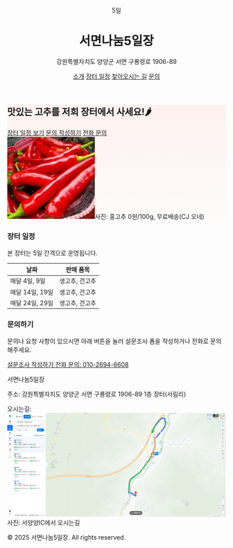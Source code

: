 <html>
<head>
  <title>서면나눔5일장</title>
  <meta name="description" content="강원특별자치도 양양군 서면의 장터, 서면나눔5일장 농산물 직거래 페이지입니다." />
  <link href="https://unpkg.com/tailwindcss@^2/dist/tailwind.min.css" rel="stylesheet">
  <style>
    .hero-bg{background:linear-gradient(180deg, rgba(255,99,71,0.08), rgba(255,160,122,0.02));}
  </style>
</head>
<body class="font-sans text-gray-800 bg-gray-50">

  <!-- Header -->
  <header class="bg-white shadow-sm">
    <div class="max-w-6xl mx-auto px-4 py-4 flex items-center justify-between">
      <div class="flex items-center space-x-3">
        <div class="w-12 h-12 bg-red-500 rounded-md flex items-center justify-center text-white font-bold">5일</div>
        <div>
          <h1 class="text-lg font-semibold">서면나눔5일장</h1>
          <p class="text-xs text-gray-500">강원특별자치도 양양군 서면 구룡령로 1906-89</p>
        </div>
      </div>
      <nav class="space-x-4 text-sm">
        <a href="#about" class="hover:underline">소개</a>
        <a href="#schedule" class="hover:underline">장터 일정</a>
        <a href="#visit" class="hover:underline">찾아오시는 길</a>
        <a href="#contact" class="hover:underline">문의</a>
      </nav>
    </div>
  </header>

  <!-- Hero Section -->
  <section class="hero-bg py-12">
    <div class="max-w-6xl mx-auto px-4 grid md:grid-cols-2 gap-6 items-center">
      <div>
        <h2 class="text-3xl font-extrabold mb-2">맛있는 고추를 저희 장터에서 사세요!🌶</h2>
        <div class="flex space-x-3">
          <a href="#schedule" class="px-4 py-2 bg-red-500 text-white rounded shadow-sm">장터 일정 보기</a>
          <a href="https://forms.gle/h7DNUtKJ9b5EeR3CA" target="_blank"
             class="px-4 py-2 border border-gray-300 rounded hover:bg-gray-100">문의 작성하기</a>
          <a href="tel:01026946608"
             class="px-4 py-2 border border-gray-300 rounded hover:bg-gray-100">전화 문의</a>
        </div>
      </div>
      <div class="bg-white rounded-lg shadow-inner p-4">
        <img src="홍고추.jpg" alt=" class="w-full h-56 object-cover rounded-md">사진: 홍고추   0원/100g, 무료배송(CJ 오네) 
      </div>
    </div>
  </section>

  <!-- Schedule Section -->
  <section id="schedule" class="bg-white py-8">
    <div class="max-w-6xl mx-auto px-4">
      <h3 class="text-2xl font-bold mb-4">장터 일정</h3>
      <p class="text-gray-600 mb-4">본 장터는 5일 간격으로 운영됩니다.</p>
      <div class="overflow-auto bg-gray-50 p-4 rounded">
        <table class="min-w-full text-sm text-left">
          <thead>
            <tr class="text-gray-600">
              <th class="p-2">날짜</th>
              <th class="p-2">판매 품목</th>
            </tr>
          </thead>
          <tbody>
            <tr class="border-t">
              <td class="p-2">매달 4일, 9일</td>
              <td class="p-2">생고추, 건고추</td>
            </tr>
            <tr class="border-t bg-white">
              <td class="p-2">매달 14일, 19일 </td>
              <td class="p-2">생고추, 건고추</td>
            </tr>
            <tr class="border-t bg-white">
              <td class="p-2">매달 24일, 29일</td>
              <td class="p-2">생고추, 건고추</td>
            </tr>
          </tbody>
        </table>
      </div>
    </div>
  </section>

  <!-- Contact / Survey Section -->
  <section id="contact" class="max-w-6xl mx-auto px-4 py-10 text-center">
    <h3 class="text-2xl font-bold mb-3">문의하기</h3>
    <p class="mb-4 text-gray-600">문의나 요청 사항이 있으시면 아래 버튼을 눌러 설문조사 폼을 작성하거나 전화로 문의해주세요.</p>
    <div class="flex flex-col md:flex-row justify-center gap-4">
      <a href="https://forms.gle/h7DNUtKJ9b5EeR3CA" target="_blank"
         class="px-6 py-3 bg-blue-600 text-white rounded shadow hover:bg-blue-700 transition">
        설문조사 작성하기
      </a>
      <a href="tel:01026946608"
         class="px-6 py-3 bg-green-600 text-white rounded shadow hover:bg-green-700 transition">
        전화 문의: 010-2694-6608
      </a>
    </div>
  </section>

  <!-- Footer -->
  <footer class="bg-gray-800 text-gray-200 py-6 mt-8">
    <div class="max-w-6xl mx-auto px-4 text-sm flex flex-col md:flex-row justify-between">
      <div>
        <p class="font-semibold">서면나눔5일장</p>
        <p class="text-xs">주소: 강원특별자치도 양양군 서면 구룡령로 1906-89 1층 장터(서림리)</p>
        <p class="textimg-xs">오시는길: <img src="지도.png" alt=" class="w-full h-56 object-cover rounded-md> 사진: 서양양IC에서 오시는길</p>
      </div>
      <div class="text-xs text-gray-400">
        <p>© 2025 서면나눔5일장. All rights reserved.</p>
      </div>
    </div>
  </footer>

</body>
</html>
